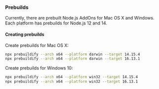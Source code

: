 ### Prebuilds

Currently, there are prebuilt Node.js AddOns for Mac OS X and Windows. 
Each platform has prebuilds for Node.js 12 and 14.


#### Creating prebuilds
Create prebuilds for Mac OS X:

```bash
npx prebuildify --arch x64 --platform darwin --target 14.15.4
npx prebuildify --arch x64 --platform darwin --target 16.13.1
```

Create prebuilds for Windows 10:

```bash
npx prebuildify --arch x64 --platform win32 --target 14.15.4
npx prebuildify --arch x64 --platform win32 --target 16.13.1
```
